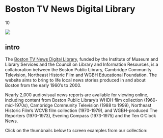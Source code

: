 # Boston TV News Digital Library

10

![](https://s3.amazonaws.com/openvault.wgbh.org/special_collections/tocn/tocn.png)

## intro

The [Boston TV News Digital Library](http://bostonlocaltv.org), funded by the Institute of Museum and Library Services and the Council on Library and Information Resources, is a collaboration between the Boston Public Library, Cambridge Community Television, Northeast Historic Film and WGBH Educational Foundation. The website aims to bring to life local news stories produced in and about Boston from the early 1960’s to 2000.

Nearly 2,000 audiovisual news reports are available for viewing online, including content from Boston Public Library’s WHDH film collection (1960- mid-1970s), Cambridge Community Television (1988 to 1999), Northeast Historic Film’s WCVB film collection (1970-1979), and WGBH-produced The Reporters (1970-1973), Evening Compass (1973-1975) and the Ten O’Clock News.

Click on the thumbnails below to screen examples from our collection:
